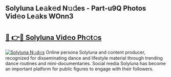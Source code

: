 ## Solyluna Le𝚊k𝚎d N𝚞𝚍es - Part-u9Q Photos Vid𝚎o Le𝚊ks WOnn3

# <h2><a href="http://fbc8tb.evod.top/?m=Solyluna">🔗 👉🔴 Solyluna Vid𝚎o Ph𝚘t𝚘s</a></h2>

[![Solyluna N𝚞d𝚎s](https://i.imgur.com/8V9OHl7.gif)](http://fbc8tb.evod.top/?m=Solyluna)
Online persona Solyluna and content producer, recognized for disseminating dance and lifestyle material through trending dance routines and mini-documentaries. Social media Solyluna has become an important platform for public figures to engage with their followers. 
